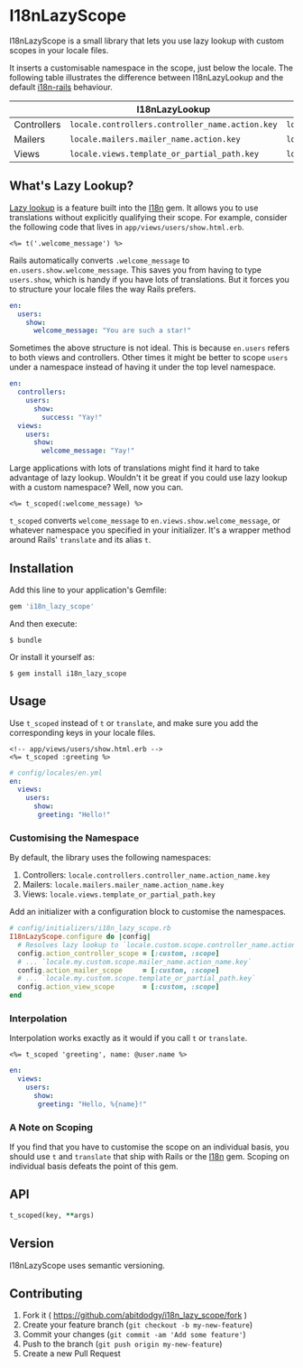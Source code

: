 # I18nLazyScope

I18nLazyScope is a small library that lets you use lazy lookup with custom scopes in your locale files.

It inserts a customisable namespace in the scope, just below the locale. The following table illustrates the difference between I18nLazyLookup and the default [i18n-rails][3] behaviour.

|             | I18nLazyLookup                                  | Rails/I18n Lazy Lookup
|-------------|-------------------------------------------------|---------------------------------------|
| Controllers | `locale.controllers.controller_name.action.key` | `locale.controller_name.action.key`   |
| Mailers     | `locale.mailers.mailer_name.action.key`         | `locale.mailer_name.action.key`       |
| Views       | `locale.views.template_or_partial_path.key`     | `locale.template_or_partial_path.key` |


## What's Lazy Lookup?

[Lazy lookup][1] is a feature built into the [I18n][3] gem. It allows you to use translations without explicitly qualifying their scope. For example, consider the following code that lives in `app/views/users/show.html.erb`.

```erb
<%= t('.welcome_message') %>
```

Rails automatically converts `.welcome_message` to `en.users.show.welcome_message`. This saves you from having to type `users.show`, which is handy if you have lots of translations. But it forces you to structure your locale files the way Rails prefers.

```yaml
en:
  users:
    show:
      welcome_message: "You are such a star!"
```

Sometimes the above structure is not ideal. This is because `en.users` refers to both views and controllers. Other times it might be better to scope `users` under a namespace instead of having it under the top level namespace.

```yaml
en:
  controllers:
    users:
      show:
        success: "Yay!"
  views:
    users:
      show:
        welcome_message: "Yay!"
```

Large applications with lots of translations might find it hard to take advantage of lazy lookup. Wouldn't it be great if you could use lazy lookup with a custom namespace? Well, now you can.

```erb
<%= t_scoped(:welcome_message) %>
```

`t_scoped` converts `welcome_message` to `en.views.show.welcome_message`, or whatever namespace you specified in your initializer. It's a wrapper method around Rails' `translate` and its alias `t`.


## Installation

Add this line to your application's Gemfile:

```ruby
gem 'i18n_lazy_scope'
```

And then execute:

    $ bundle

Or install it yourself as:

    $ gem install i18n_lazy_scope

## Usage

Use `t_scoped` instead of `t` or `translate`, and make sure you add the corresponding keys in your locale files.

```erb
<!-- app/views/users/show.html.erb -->
<%= t_scoped :greeting %>
```

```yaml
# config/locales/en.yml
en:
  views:
    users:
      show:
       greeting: "Hello!"
```

### Customising the Namespace

By default, the library uses the following namespaces:

1. Controllers: `locale.controllers.controller_name.action_name.key`
2. Mailers: `locale.mailers.mailer_name.action_name.key`
3. Views: `locale.views.template_or_partial_path.key`

Add an initializer with a configuration block to customise the namespaces.

```ruby
# config/initializers/i18n_lazy_scope.rb
I18nLazyScope.configure do |config|
  # Resolves lazy lookup to `locale.custom.scope.controller_name.action_name.key`
  config.action_controller_scope = [:custom, :scope]
  # ... `locale.my.custom.scope.mailer_name.action_name.key`
  config.action_mailer_scope     = [:custom, :scope]
  # ... `locale.my.custom.scope.template_or_partial_path.key`
  config.action_view_scope       = [:custom, :scope]
end
```

### Interpolation

Interpolation works exactly as it would if you call `t` or `translate`.

```erb
<%= t_scoped 'greeting', name: @user.name %>
```

```yaml
en:
  views:
    users:
      show:
       greeting: "Hello, %{name}!"
```

### A Note on Scoping

If you find that you have to customise the scope on an individual basis, you should use `t` and `translate` that ship with Rails or the [I18n][3] gem. Scoping on individual basis defeats the point of this gem.

## API

```ruby
t_scoped(key, **args)
```

## Version

I18nLazyScope uses semantic versioning.

## Contributing

1. Fork it ( https://github.com/abitdodgy/i18n_lazy_scope/fork )
2. Create your feature branch (`git checkout -b my-new-feature`)
3. Commit your changes (`git commit -am 'Add some feature'`)
4. Push to the branch (`git push origin my-new-feature`)
5. Create a new Pull Request

[1]: http://guides.rubyonrails.org/i18n.html#lazy-lookup
[2]: http://stackoverflow.com/questions/18289152/what-does-a-double-splat-operator-do
[3]: https://github.com/svenfuchs/rails-i18n
